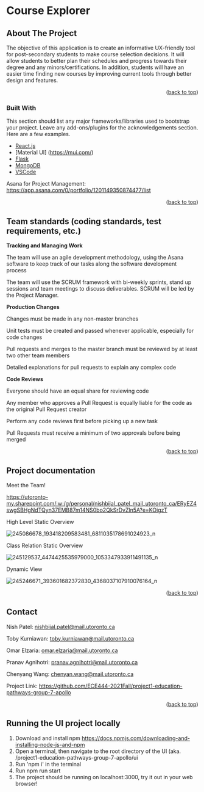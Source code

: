 # Course Explorer

<!-- ABOUT THE PROJECT -->
## About The Project

The objective of this application is to create an informative UX-friendly tool for post-secondary
students to make course selection decisions. It will allow students to better plan their schedules
and progress towards their degree and any minors/certifications. In addition, students will have
an easier time finding new courses by improving current tools through better design and
features. 

<p align="right">(<a href="#top">back to top</a>)</p>

### Built With

This section should list any major frameworks/libraries used to bootstrap your project. Leave any add-ons/plugins for the acknowledgements section. Here are a few examples.

* [React.js](https://reactjs.org/)
* [Material UI] (https://mui.com/)
* [Flask](https://flask.palletsprojects.com/en/2.0.x/)
* [MongoDB](https://www.mongodb.com/)
* [VSCode](https://code.visualstudio.com/)

Asana for Project Management:
https://app.asana.com/0/portfolio/1201149350874477/list 

<p align="right">(<a href="#top">back to top</a>)</p>

<!--Team Standards -->
## Team standards (coding standards, test requirements, etc.)

**Tracking and Managing Work**

The team will use an agile development methodology, using the Asana software to keep track of our tasks along the software development process 

The team will use the SCRUM framework with bi-weekly sprints, stand up sessions and team meetings to discuss deliverables. SCRUM will be led by the Project Manager. 

**Production Changes** 

Changes must be made in any non-master branches 

Unit tests must be created and passed whenever applicable, especially for code changes 

Pull requests and merges to the master branch must be reviewed by at least two other team members 

Detailed explanations for pull requests to explain any complex code 

**Code Reviews**

Everyone should have an equal share for reviewing code 

Any member who approves a Pull Request is equally liable for the code as the original Pull Request creator 

Perform any code reviews first before picking up a new task  

Pull Requests must receive a minimum of two approvals before being merged 
 
<p align="right">(<a href="#top">back to top</a>)</p>

<!-- Project documentation -->
## Project documentation

Meet the Team!

https://utoronto-my.sharepoint.com/:w:/g/personal/nishbijal_patel_mail_utoronto_ca/ERyEZ4swgSBHgNdTQyn37EMB87m14NS0bo2QkSrDvZln5A?e=KOigzT

High Level Static Overview

![245086678_193418209583481_6811035178691024923_n](https://user-images.githubusercontent.com/59542984/136675377-dcdd9579-64d3-43df-8dcf-c3e86fe040d9.jpg)

Class Relation Static Overview 

![245129537_4474425535979000_1053347933911491135_n](https://user-images.githubusercontent.com/59542984/136675359-1bf9fbad-b834-436f-9951-ef252a4e944b.jpg)

Dynamic View

![245246671_393601682372830_4368037107910076164_n](https://user-images.githubusercontent.com/59542984/136675373-28271897-3c0f-42a6-b7cf-0c971c4e8dab.png)

<p align="right">(<a href="#top">back to top</a>)</p>

<!-- CONTACT -->
## Contact

Nish Patel: nishbijal.patel@mail.utoronto.ca

Toby Kurniawan: toby.kurniawan@mail.utoronto.ca 

Omar Elzaria: omar.elzaria@mail.utoronto.ca

Pranav Agnihotri: pranav.agnihotri@mail.utoronto.ca 

Chenyang Wang: chenyan.wang@mail.utoronto.ca 

Project Link: https://github.com/ECE444-2021Fall/project1-education-pathways-group-7-apollo

<p align="right">(<a href="#top">back to top</a>)</p>

<!-- CONTACT -->
## Running the UI project locally
1. Download and install npm https://docs.npmjs.com/downloading-and-installing-node-js-and-npm
2. Open a terminal, then navigate to the root directory of the UI (aka. /project1-education-pathways-group-7-apollo/ui
3. Run 'npm i' in the terminal
4. Run npm run start
5. The project should be running on localhost:3000, try it out in your web browser!
